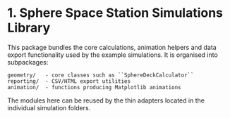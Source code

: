 # 1. Sphere Space Station Simulations Library

This package bundles the core calculations, animation helpers and data export functionality used by the example simulations.  It is organised into subpackages:

```
geometry/   - core classes such as ``SphereDeckCalculator``
reporting/  - CSV/HTML export utilities
animation/  - functions producing Matplotlib animations
```

The modules here can be reused by the thin adapters located in the individual simulation folders.
